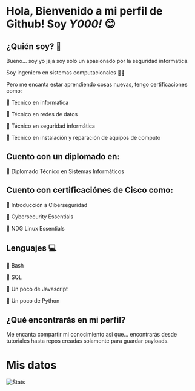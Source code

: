 # Hola, Bienvenido a mi perfil de Github! Soy _Y000!_  😊


## ¿Quién soy? 🤔

Bueno... soy yo jaja soy solo un apasionado por la seguridad informatica.

Soy ingeniero en sistemas computacionales 👨‍💻

Pero me encanta estar aprendiendo cosas nuevas, tengo certificaciones como:

🔵 Técnico en informatica 

🔵 Técnico en redes de datos

🔵 Técnico en seguridad informática

🔵 Técnico en instalación y reparación de aquipos de computo

## Cuento con un diplomado en:

🔴 Diplomado Técnico en Sistemas Informáticos

## Cuento con certificaciónes de Cisco como:

🔵 Introducción a Ciberseguridad

🔵 Cybersecurity Essentials

🔵 NDG Linux Essentials

## Lenguajes 💻

🔴 Bash 

🔴 SQL 

🔴 Un poco de Javascript

🔴 Un poco de Python 

## ¿Qué encontrarás en mi perfil?

Me encanta compartir mi conocimiento asi que... encontrarás desde tutoriales hasta repos creadas solamente para guardar payloads.


# Mis datos

<img src="https://github-readme-stats.vercel.app/api?username=Y000o&show_icons=true&theme=nord" alt="Stats">
